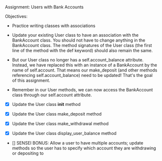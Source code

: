 Assignment: Users with Bank Accounts

Objectives:

- Practice writing classes with associations

- Update your existing User class to have an association with the BankAccount class. You should not have to change anything in the BankAccount class. The method signatures of the User class (the first line of the method with the def keyword) should also remain the same.

- But our User class no longer has a self.account_balance attribute. Instead, we have replaced this with an instance of a BankAccount by the name of self.account. That means our make_deposit (and other methods referencing self.account_balance) need to be updated! That's the goal of this assignment.

- Remember in our User methods, we can now access the BankAccount class through our self.account attribute.

- [x] Update the User class __init__ method

- [x] Update the User class make_deposit method

- [x] Update the User class make_withdrawal method

- [x] Update the User class display_user_balance method

- [] SENSEI BONUS: Allow a user to have multiple accounts; update methods so the user has to specify which account they are withdrawing or depositing to